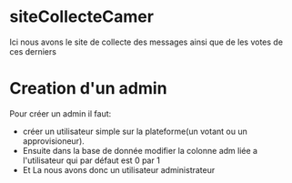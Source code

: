 # siteCollecteCamer
Ici nous avons le site de collecte des messages ainsi que de les votes de ces derniers
# Creation d'un admin
Pour créer un admin il faut:
  - créer un utilisateur simple sur la plateforme(un votant ou un approvisioneur).
  - Ensuite dans la base de donnée modifier la colonne adm liée a l'utilisateur qui par défaut est 0 par 1
  - Et La nous avons donc un utilisateur administrateur

